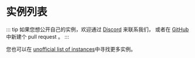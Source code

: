 # 实例列表
::: tip
如果您想公开自己的实例，欢迎通过 [Discord](https://discord.gg/Wp8gVStHW3) 来联系我们， 或者在 [GitHub](https://github.com/misskey-dev/misskey-hub) 中新建个 pull request 。
:::

<MkInstances/>

您也可以在 [unofficial list of instances](https://join.misskey.page/en-US/instances)中寻找更多实例。

<style>
	.mkAd {
		display: none !important;
	}
	.aiModeButton {
		display: none;
	}
</style>
